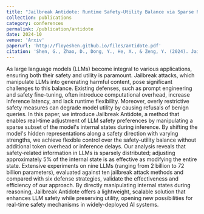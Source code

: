 ```yaml
---
title: "Jailbreak Antidote: Runtime Safety-Utility Balance via Sparse Representation Adjustment in Large Language Models"
collection: publications
category: conferences
permalink: /publication/antidote
date: 2024-10
venue: 'Arxiv'
paperurl: 'http://floyeshen.github.io/files/antidote.pdf'
citation: 'Shen, G., Zhao, D., Dong, Y., He, X., & Zeng, Y. (2024). Jailbreak Antidote: Runtime Safety-Utility Balance via Sparse Representation Adjustment in Large Language Models. arXiv preprint arXiv:2410.02298.'
---
```


As large language models (LLMs) become integral to various applications, ensuring both their safety and utility is paramount. Jailbreak attacks, which manipulate LLMs into generating harmful content, pose significant challenges to this balance. Existing defenses, such as prompt engineering and safety fine-tuning, often introduce computational overhead, increase inference latency, and lack runtime flexibility. Moreover, overly restrictive safety measures can degrade model utility by causing refusals of benign queries. In this paper, we introduce Jailbreak Antidote, a method that enables real-time adjustment of LLM safety preferences by manipulating a sparse subset of the model's internal states during inference. By shifting the model's hidden representations along a safety direction with varying strengths, we achieve flexible control over the safety-utility balance without additional token overhead or inference delays. Our analysis reveals that safety-related information in LLMs is sparsely distributed; adjusting approximately 5% of the internal state is as effective as modifying the entire state. Extensive experiments on nine LLMs (ranging from 2 billion to 72 billion parameters), evaluated against ten jailbreak attack methods and compared with six defense strategies, validate the effectiveness and efficiency of our approach. By directly manipulating internal states during reasoning, Jailbreak Antidote offers a lightweight, scalable solution that enhances LLM safety while preserving utility, opening new possibilities for real-time safety mechanisms in widely-deployed AI systems.